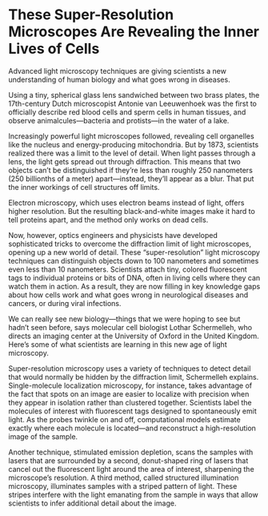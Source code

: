 # These Super-Resolution Microscopes Are Revealing the Inner Lives of Cells

<p>Advanced light microscopy techniques are giving scientists a new understanding of human biology and what goes wrong in diseases.</p>

<p>Using a tiny, spherical glass lens sandwiched between two brass plates, the 17th-century Dutch microscopist Antonie van Leeuwenhoek was the first to officially describe red blood cells and sperm cells in human tissues, and observe animalcules—bacteria and protists—in the water of a lake.</p>

<p>Increasingly powerful light microscopes followed, revealing cell organelles like the nucleus and energy-producing mitochondria. But by 1873, scientists realized there was a limit to the level of detail. When light passes through a lens, the light gets spread out through diffraction. This means that two objects can’t be distinguished if they’re less than roughly 250 nanometers (250 billionths of a meter) apart—instead, they’ll appear as a blur. That put the inner workings of cell structures off limits.</p>

<p>Electron microscopy, which uses electron beams instead of light, offers higher resolution. But the resulting black-and-white images make it hard to tell proteins apart, and the method only works on dead cells.</p>

<p>Now, however, optics engineers and physicists have developed sophisticated tricks to overcome the diffraction limit of light microscopes, opening up a new world of detail. These “super-resolution” light microscopy techniques can distinguish objects down to 100 nanometers and sometimes even less than 10 nanometers. Scientists attach tiny, colored fluorescent tags to individual proteins or bits of DNA, often in living cells where they can watch them in action. As a result, they are now filling in key knowledge gaps about how cells work and what goes wrong in neurological diseases and cancers, or during viral infections.</p>

<p>We can really see new biology—things that we were hoping to see but hadn’t seen before, says molecular cell biologist Lothar Schermelleh, who directs an imaging center at the University of Oxford in the United Kingdom. Here’s some of what scientists are learning in this new age of light microscopy.</p>

<p>Super-resolution microscopy uses a variety of techniques to detect detail that would normally be hidden by the diffraction limit, Schermelleh explains. Single-molecule localization microscopy, for instance, takes advantage of the fact that spots on an image are easier to localize with precision when they appear in isolation rather than clustered together. Scientists label the molecules of interest with fluorescent tags designed to spontaneously emit light. As the probes twinkle on and off, computational models estimate exactly where each molecule is located—and reconstruct a high-resolution image of the sample.</p>

<p>Another technique, stimulated emission depletion, scans the samples with lasers that are surrounded by a second, donut-shaped ring of lasers that cancel out the fluorescent light around the area of interest, sharpening the microscope’s resolution. A third method, called structured illumination microscopy, illuminates samples with a striped pattern of light. These stripes interfere with the light emanating from the sample in ways that allow scientists to infer additional detail about the image.</p>
